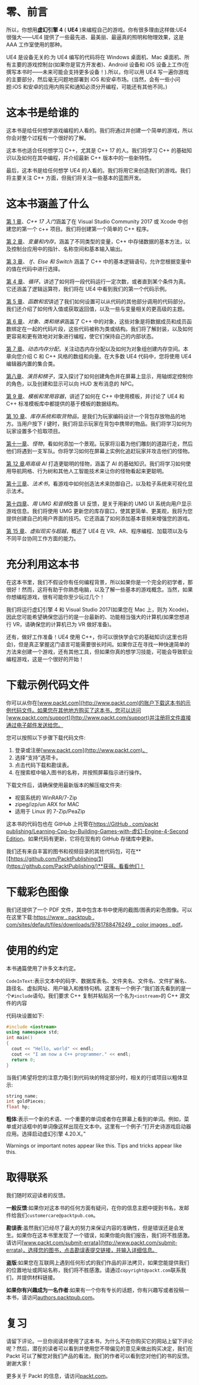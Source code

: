 # 零、前言

所以，你想用**虚幻引擎 4** ( **UE4** )来编程自己的游戏。你有很多理由这样做:UE4 很强大——UE4 提供了一些最先进、最美丽、最逼真的照明和物理效果，这是 AAA 工作室使用的那种。

UE4 是设备无关的:为 UE4 编写的代码将在 Windows 桌面机、Mac 桌面机、所有主要的游戏控制台(如果你是官方开发者)、Android 设备和 iOS 设备上工作(在撰写本书时——未来可能会支持更多设备！).所以，你可以用 UE4 写一遍你游戏的主要部分，然后毫无问题地部署到 iOS 和安卓市场。(当然，会有一些小问题:iOS 和安卓的应用内购买和通知必须分开编程，可能还有其他不同。)

# 这本书是给谁的

这本书是给任何想学游戏编程的人看的。我们将通过并创建一个简单的游戏，所以你会对整个过程有一个很好的了解。

这本书也适合任何想学习 C++，尤其是 C++ 17 的人。我们将学习 C++ 的基础知识以及如何在其中编程，并介绍最新 C++ 版本中的一些新特性。

最后，这本书是给任何想学 UE4 的人看的。我们将用它来创造我们的游戏。我们将主要关注 C++ 方面，但我们将关注一些基本的蓝图开发。

# 这本书涵盖了什么

[第 1 章](01.html)、*C++ 17 入门*涵盖了在 Visual Studio Community 2017 或 Xcode 中创建您的第一个 c++ 项目。我们将创建第一个简单的 C++ 程序。

[第 2 章](02.html)、*变量和内存*，涵盖了不同类型的变量，C++ 中存储数据的基本方法，以及控制台应用中的指针、名称空间和基本输入输出。

[第 3 章](03.html)、 *If、Else 和 Switch* 涵盖了 C++ 中的基本逻辑语句，允许您根据变量中的值在代码中进行选择。

[第 4 章](04.html)、*循环*，讲述了如何将一段代码运行一定次数，或者直到某个条件为真。它还涵盖了逻辑运算符，我们将在 UE4 中看到我们的第一个代码示例。

[第 5 章](05.html)、*函数和宏*讲述了我们如何设置可以从代码的其他部分调用的代码部分。我们还介绍了如何传入值或获取返回值，以及一些与变量相关的更高级的主题。

[第 6 章](06.html)、*对象、类和继承*涵盖了 C++ 中的对象，这些对象是将数据成员和成员函数绑定在一起的代码片段，这些代码被称为类或结构。我们将了解封装，以及如何更容易和更有效地对对象进行编程，使它们保持自己的内部状态。

[第 7 章](07.html)、*动态内存分配*，关注动态内存分配以及如何为对象组创建内存空间。本章向您介绍 C 和 C++ 风格的数组和向量。在大多数 UE4 代码中，您将使用 UE4 编辑器内置的集合类。

[第八章](08.html)、*演员和棋子*，深入探讨了如何创建角色并在屏幕上显示，用轴绑定控制你的角色，以及创建和显示可以向 HUD 发布消息的 NPC。

[第 9 章](09.html)、*模板和常用容器*，讲述了如何在 C++ 中使用模板，并讨论了 UE4 和 C++ 标准模板库中都提供的基于模板的数据结构。

[第 10 章](10.html)、*库存系统和取货物品*，是我们为玩家编码设计一个背包存放物品的地方。当用户按下 *I* 键时，我们将显示玩家在背包中携带的物品。我们将学习如何为玩家设置多个拾取项目。

[第十一章](11.html)、*怪物*，看如何添加一个景观。玩家将沿着为他们雕刻的道路行走，然后他们将遇到一支军队。你将学习如何在屏幕上实例化追赶玩家并攻击他们的怪物。

[第 12 章](12.html)*用高级 AI* 打造更聪明的怪物，涵盖了 AI 的基础知识。我们将学习如何使用导航网格、行为树和其他人工智能技术来让你的怪物看起来更聪明。

[第十三章](13.html)、*法术书*，看游戏中如何创造法术来防御自己，以及粒子系统来可视化显示法术。

[第十四章](14.html)、*用 UMG 和音频*改善 UI 反馈，是关于用新的 UMG UI 系统向用户显示游戏信息。我们将使用 UMG 更新您的库存窗口，使其更简单、更美观，我将为您提供创建自己的用户界面的技巧。它还涵盖了如何添加基本音频来增强您的游戏。

[第 15 章](15.html)、*虚拟现实与超越*，概述了 UE4 在 VR、AR、程序编程、加载项以及与不同平台协同工作方面的能力。

# 充分利用这本书

在这本书里，我们不假设你有任何编程背景，所以如果你是一个完全的初学者，那很好！然而，这将有助于你熟悉电脑，以及了解一些基本的游戏概念。当然，如果你想编程游戏，很有可能你至少玩过几个！

我们将运行虚幻引擎 4 和 Visual Studio 2017(如果您在 Mac 上，则为 Xcode)，因此您可能希望确保您运行的是一台最新的、功能相当强大的计算机(如果您想进行 VR，请确保您的计算机已为 VR 做好准备)。

还有，做好工作准备！UE4 使用 C++，你可以很快学会它的基础知识(这里也将会)，但是真正掌握这门语言可能需要很长时间。如果你正在寻找一种快速简单的方法来创建一个游戏，还有其他工具，但如果你真的想学习技能，可能会导致职业编程游戏，这是一个很好的开始！

# 下载示例代码文件

你可以从你在[www.packt.com](http://www.packt.com)的账户下载这本书的示例代码文件。如果您在其他地方购买了这本书，您可以访问[www.packt.com/support](http://www.packt.com/support)并注册将文件直接通过电子邮件发送给您。

您可以按照以下步骤下载代码文件:

1.  登录或注册[www.packt.com](http://www.packt.com)。
2.  选择“支持”选项卡。
3.  点击代码下载和勘误表。
4.  在搜索框中输入图书的名称，并按照屏幕指示进行操作。

下载文件后，请确保使用最新版本的解压缩文件夹:

*   视窗系统的 WinRAR/7-Zip
*   zipeg/izp/un ARX for MAC
*   适用于 Linux 的 7-Zip/PeaZip

这本书的代码包也在 GitHub 上托管在[https://GitHub . com/packt publishing/Learning-Cpp-by-Building-Games-with-虚幻-Engine-4-Second Edition](https://github.com/PacktPublishing/Learning-Cpp-by-Building-Games-with-Unreal-Engine-4-Second-Edition)。如果代码有更新，它将在现有的 GitHub 存储库中更新。

我们还有来自丰富的图书和视频目录的其他代码包，可在**[【https://github.com/PacktPublishing/】](https://github.com/PacktPublishing/)**获得。看看他们！

# 下载彩色图像

我们还提供了一个 PDF 文件，其中包含本书中使用的截图/图表的彩色图像。可以在这里下载:[https://www . packtpub . com/sites/default/files/downloads/9781788476249 _ color images . pdf](https://www.packtpub.com/sites/default/files/downloads/9781788476249_ColorImages.pdf)。

# 使用的约定

本书通篇使用了许多文本约定。

`CodeInText`:表示文本中的码字、数据库表名、文件夹名、文件名、文件扩展名、路径名、虚拟网址、用户输入和推特句柄。这里有一个例子:“我们首先看到的是一个`#include`语句。我们要求 C++ 复制并粘贴另一个名为`<iostream>`的 C++ 源文件的内容

代码块设置如下:

```cpp
#include <iostream>
using namespace std;  
int main() 
{ 
  cout << "Hello, world" << endl; 
  cout << "I am now a C++ programmer." << endl; 
  return 0;
} 
```

当我们希望将您的注意力吸引到代码块的特定部分时，相关的行或项目以粗体显示:

```cpp
string name; 
int goldPieces; 
float hp; 
```

**粗体**:表示一个新的术语、一个重要的单词或者你在屏幕上看到的单词。例如，菜单或对话框中的单词像这样出现在文本中。这里有一个例子:“打开史诗游戏启动器应用。选择启动虚幻引擎 4.20.X。”

Warnings or important notes appear like this. Tips and tricks appear like this.

# 取得联系

我们随时欢迎读者的反馈。

**一般反馈**:如果你对这本书的任何方面有疑问，在你的信息主题中提到书名，发邮件给我们`customercare@packtpub.com`。

**勘误表**:虽然我们已经尽了最大的努力来保证内容的准确性，但是错误还是会发生。如果你在这本书里发现了一个错误，如果你能向我们报告，我们将不胜感激。请访问[www.packt.com/submit-errata](http://www.packt.com/submit-errata)，选择您的图书，点击勘误表提交链接，并输入详细信息。

**盗版**:如果您在互联网上遇到任何形式的我们作品的非法拷贝，如果您能提供我们的位置地址或网站名称，我们将不胜感激。请通过`copyright@packt.com`联系我们，并提供材料链接。

**如果你有兴趣成为一名作者**:如果有一个你有专长的话题，你有兴趣写或者投稿一本书，请访问[authors.packtpub.com](http://authors.packtpub.com/)。

# 复习

请留下评论。一旦你阅读并使用了这本书，为什么不在你购买它的网站上留下评论呢？然后，潜在的读者可以看到并使用您不带偏见的意见来做出购买决定，我们在 Packt 可以了解您对我们产品的看法，我们的作者可以看到您对他们的书的反馈。谢谢大家！

更多关于 Packt 的信息，请访问[packt.com](http://www.packt.com/)。